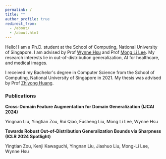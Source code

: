 ```yaml
---
permalink: /
title: ""
author_profile: true
redirect_from: 
  - /about/
  - /about.html
---
```


Hello! I am a Ph.D. student at the School of Computing, National University of Singapore. I am advised by Prof [Wynne Hsu](https://www.comp.nus.edu.sg/~whsu/) and Prof [Mong Li Lee](https://www.comp.nus.edu.sg/~leeml/). My research interests lie in out-of-distribution generalization, AI for healthcare, and medical images. 

I received my Bachelor's degree in Computer Science from the School of Computing, National University of Singapore in 2021. My thesis was advised by Prof [Zhiyong Huang](https://www.comp.nus.edu.sg/~huangzy/). 

### Publications

**Cross-Domain Feature Augmentation for Domain Generalization (IJCAI 2024)** 

Yingnan Liu, Yingtian Zou, Rui Qiao, Fusheng Liu, Mong Li Lee, Wynne Hsu 

**Towards Robust Out-of-Distribution Generalization Bounds via Sharpness (ICLR 2024 Spotlight)**

Yingtian Zou, Kenji Kawaguchi, Yingnan Liu, Jiashuo Liu, Mong-Li Lee, Wynne Hsu 
